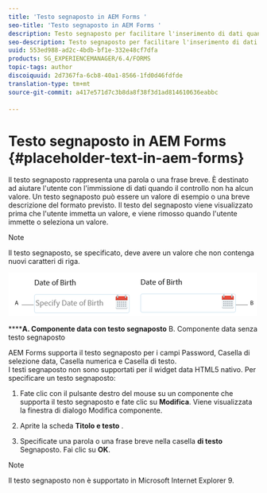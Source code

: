 ```yaml
---
title: 'Testo segnaposto in AEM Forms '
seo-title: 'Testo segnaposto in AEM Forms '
description: Testo segnaposto per facilitare l'inserimento di dati quando il controllo non ha alcun valore. Può trattarsi di un valore di esempio o di una breve descrizione del formato previsto.
seo-description: Testo segnaposto per facilitare l'inserimento di dati quando il controllo non ha alcun valore. Può trattarsi di un valore di esempio o di una breve descrizione del formato previsto.
uuid: 553ed988-ad2c-4bdb-bf1e-332e48cf7dfa
products: SG_EXPERIENCEMANAGER/6.4/FORMS
topic-tags: author
discoiquuid: 2d7367fa-6cb8-40a1-8566-1fd0d46fdfde
translation-type: tm+mt
source-git-commit: a417e571d7c3b8da8f38f3d1ad814610636eabbc

---
```



# Testo segnaposto in AEM Forms {#placeholder-text-in-aem-forms}

Il testo segnaposto rappresenta una parola o una frase breve. È destinato ad aiutare l&#39;utente con l&#39;immissione di dati quando il controllo non ha alcun valore. Un testo segnaposto può essere un valore di esempio o una breve descrizione del formato previsto. Il testo del segnaposto viene visualizzato prima che l&#39;utente immetta un valore, e viene rimosso quando l&#39;utente immette o seleziona un valore.

>[!NOTE]
>
>Il testo segnaposto, se specificato, deve avere un valore che non contenga nuovi caratteri di riga.

![Componente data con e senza testo segnaposto](assets/dat-picker-place-holder-text.png)

******A. Componente data con testo segnaposto** B. Componente data senza testo segnaposto

AEM Forms supporta il testo segnaposto per i campi Password, Casella di selezione data, Casella numerica e Casella di testo.\
I testi segnaposto non sono supportati per il widget data HTML5 nativo. Per specificare un testo segnaposto:

1. Fate clic con il pulsante destro del mouse su un componente che supporta il testo segnaposto e fate clic su **Modifica**. Viene visualizzata la finestra di dialogo Modifica componente.

1. Aprite la scheda **Titolo e testo** .
1. Specificate una parola o una frase breve nella casella **di testo** Segnaposto. Fai clic su **OK**. 

>[!NOTE]
>
>Il testo segnaposto non è supportato in Microsoft Internet Explorer 9.

